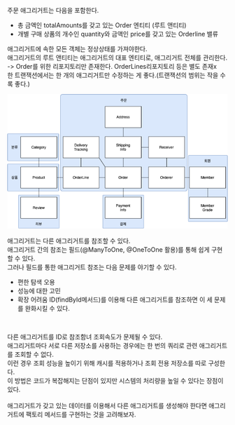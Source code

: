주문 애그리거트는 다음을 포함한다.
- 총 금액인 totalAmounts를 갖고 있는 Order 엔티티 (루트 앤티티)
- 개별 구매 상품의 개수인 quantity와 금액인 price를 갖고 있는 Orderline 밸류

애그리거트에 속한 모든 객체는 정상상태를 가져야한다. <br>
애그리거트의 루트 앤티티는 애그리거트의 대표 엔티티로, 애그리거트 전체를 관리한다. <br>
-> Order를 위한 리포지토리만 존재한다. OrderLines리포지토리 등은 별도 존재x <br>
한 트랜잭션에서는 한 개의 애그리거트만 수정하는 게 좋다.(트랜잭션의 범위는 작을 수록 좋다.) <br>

![img_1.png](img_1.png)

애그리거트는 다른 애그리거트를 참조할 수 있다. <br>
애그리거트 간의 참조는 필드(@ManyToOne, @OneToOne 활용)를 통해 쉽게 구현할 수 있다. <br>
그러나 필드를 통한 애그리거트 참조는 다음 문제를 야기할 수 있다.<br>
- 편한 탐색 오용
- 성능에 대한 고민
- 확장 어려움
ID(findById메서드)를 이용해 다른 애그리거트를 참조하면 이 세 문제를 완화시킬 수 있다.<br>
<br>

다른 애그리거트를 ID로 참조함녀 조회속도가 문제될 수 있다. <br>
애그리거트마다 서로 다른 저장소를 사용하는 경우에는 한 번의 쿼리로 관련 애그리거트를 조회할 수 없다.<br>
이런 경우 조회 성능을 높이기 위해 캐시를 적용하거나 조회 전용 저장소를 따로 구성한다. <br>
이 방법은 코드가 복잡해지는 단점이 있지만 시스템의 처리량을 높일 수 있다는 장점이 있다. <br>
<br>
애그리거트가 갖고 있는 데이터를 이용해서 다른 애그리거트를 생성해야 한다면 애그리거트에 팩토리 메서드를 구현하는 것을 고려해보자. <br>
